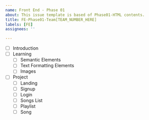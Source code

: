 ```yaml
---
name: Front End - Phase 01
about: This issue template is based of Phase01-HTML contents.
title: FE-Phase01-Team[TEAM_NUMBER_HERE]
labels: [FE]
assignees: ''

---
```


- [ ] Introduction
- [ ] Learning
  - [ ] Semantic Elements
  - [ ] Text Formatting Elements
  - [ ] Images
- [ ] Project
  - [ ] Landing
  - [ ] Signup
  - [ ] Login
  - [ ] Songs List
  - [ ] Playlist
  - [ ] Song
